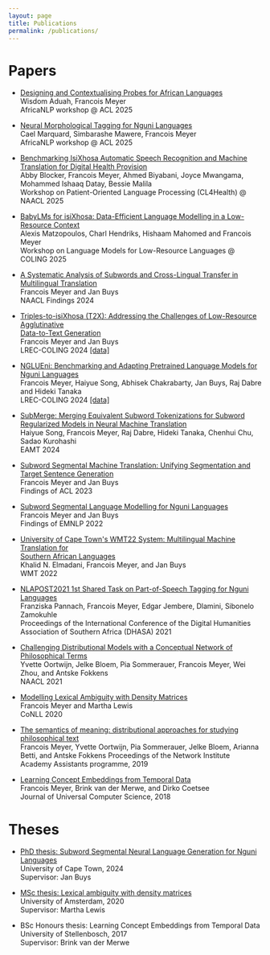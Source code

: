 ```yaml
---
layout: page
title: Publications
permalink: /publications/
---
```


<h1>Papers</h1>

* 	[Designing and Contextualising Probes for African Languages](https://www.arxiv.org/pdf/2505.10081)\
	Wisdom Aduah, Francois Meyer\
	AfricaNLP workshop @ ACL 2025

* 	[Neural Morphological Tagging for Nguni Languages](https://www.arxiv.org/pdf/2505.12949)\
	Cael Marquard, Simbarashe Mawere, Francois Meyer\
	AfricaNLP workshop @ ACL 2025

* 	[Benchmarking IsiXhosa Automatic Speech Recognition and Machine Translation for Digital Health Provision](https://aclanthology.org/2025.cl4health-1.14.pdf) \
	Abby Blocker, Francois Meyer, Ahmed Biyabani, Joyce Mwangama, Mohammed Ishaaq Datay, Bessie Malila\
	Workshop on Patient-Oriented Language Processing (CL4Health) @ NAACL 2025

* 	[BabyLMs for isiXhosa: Data-Efficient Language Modelling in a Low-Resource Context](https://aclanthology.org/2025.loreslm-1.19.pdf) \
	Alexis Matzopoulos, Charl Hendriks, Hishaam Mahomed and Francois Meyer\
	Workshop on Language Models for Low-Resource Languages @ COLING 2025


* 	[A Systematic Analysis of Subwords and Cross-Lingual Transfer in Multilingual Translation](https://aclanthology.org/2024.findings-naacl.141.pdf) \
	Francois Meyer and Jan Buys\
	NAACL Findings 2024

* 	[Triples-to-isiXhosa (T2X): Addressing the Challenges of Low-Resource Agglutinative\
    Data-to-Text Generation](https://aclanthology.org/2024.lrec-main.1464.pdf) \
	Francois Meyer and Jan Buys\
	LREC-COLING 2024 [\[data\]](https://github.com/francois-meyer/t2x)

* 	[NGLUEni: Benchmarking and Adapting Pretrained Language Models for Nguni Languages](https://aclanthology.org/2024.lrec-main.1071.pdf)\
	Francois Meyer, Haiyue Song, Abhisek Chakrabarty, Jan Buys, Raj Dabre and Hideki Tanaka\
	LREC-COLING 2024 [\[data\]](https://github.com/francois-meyer/nglueni)

* 	[SubMerge: Merging Equivalent Subword Tokenizations for Subword Regularized Models in Neural Machine Translation](https://aclanthology.org/2024.eamt-1.15.pdf) \
	Haiyue Song, Francois Meyer, Raj Dabre, Hideki Tanaka, Chenhui Chu, Sadao Kurohashi\
	EAMT 2024

* 	[Subword Segmental Machine Translation: Unifying Segmentation and Target Sentence Generation](https://aclanthology.org/2023.findings-acl.175.pdf)\
	Francois Meyer and Jan Buys\
	Findings of ACL 2023

* 	[Subword Segmental Language Modelling for Nguni Languages](https://aclanthology.org/2022.findings-emnlp.494.pdf)\
	Francois Meyer and Jan Buys\
	Findings of EMNLP 2022

* 	[University of Cape Town's WMT22 System: Multilingual Machine Translation for\
 Southern African Languages](https://aclanthology.org/2022.wmt-1.101.pdf) \
	Khalid N. Elmadani, Francois Meyer, and Jan Buys\
	WMT 2022

* 	[NLAPOST2021 1st Shared Task on Part-of-Speech Tagging for Nguni Languages](https://upjournals.up.ac.za/index.php/dhasa/article/view/3865/3565)\
	Franziska Pannach, Francois Meyer, Edgar Jembere, Dlamini, Sibonelo Zamokuhle\
	Proceedings of the International Conference of the Digital Humanities Association of Southern Africa (DHASA) 2021

* 	[Challenging Distributional Models with a Conceptual Network of Philosophical Terms](https://aclanthology.org/2021.naacl-main.199.pdf)\
	Yvette Oortwijn, Jelke Bloem, Pia Sommerauer, Francois Meyer, Wei Zhou, and Antske Fokkens\
	NAACL 2021

* 	[Modelling Lexical Ambiguity with Density Matrices](https://www.aclweb.org/anthology/2020.conll-1.21.pdf)\
	Francois Meyer and Martha Lewis\
	CoNLL 2020

* 	[The semantics of meaning: distributional approaches for studying philosophical text](https://zenodo.org/record/4003511#.YrHCE9JByV4)\
	Francois Meyer, Yvette Oortwijn, Pia Sommerauer, Jelke Bloem, Arianna Betti, and Antske Fokkens
	Proceedings of the Network Institute Academy Assistants programme, 2019

*	[Learning Concept Embeddings from Temporal Data](http://www.jucs.org/jucs_24_10/learning_concept_embeddings_from/jucs_24_10_1378_1402_meyer.pdf)\
	Francois Meyer, Brink van der Merwe, and Dirko Coetsee\
	Journal of Universal Computer Science, 2018




<h1>Theses</h1>

* 	[PhD thesis: Subword Segmental Neural Language Generation for Nguni Languages](https://drive.google.com/file/d/1D8OkDD5ayzPLFmElDL09CdUTVqPMj_VH/view?usp=sharing)\
	University of Cape Town, 2024\
	Supervisor: Jan Buys

*	[MSc thesis: Lexical ambiguity with density matrices](https://scripties.uba.uva.nl/search?id=715289;setlang=en)\
	University of Amsterdam, 2020\
	Supervisor: Martha Lewis

*	BSc Honours thesis: Learning Concept Embeddings from Temporal Data\
	University of Stellenbosch, 2017\
	Supervisor: Brink van der Merwe

